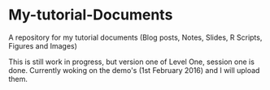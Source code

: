 # My-tutorial-Documents
A repository for my tutorial documents (Blog posts, Notes, Slides, R Scripts, Figures and Images)

This is still work in progress, but version one of Level One, session one is done.
Currently woking on the demo's (1st February 2016) and I will upload them.
